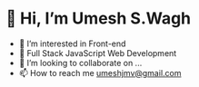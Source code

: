 # 👋 Hi, I’m Umesh S.Wagh
- 👀 I’m interested in Front-end
- 🌱 Full Stack JavaScript Web Development
- 💞️ I’m looking to collaborate on ...
- 📫 How to reach me umeshjmv@gmail.com

<!---
umeshswagh/umeshswagh is a ✨ special ✨ repository because its `README.md` (this file) appears on your GitHub profile.
You can click the Preview link to take a look at your changes.
--->
